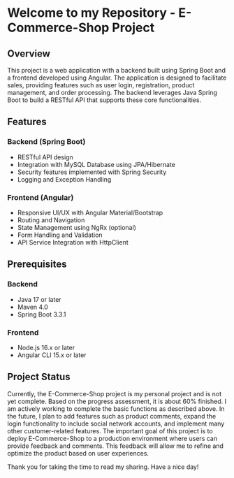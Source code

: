 # Welcome to my Repository - E-Commerce-Shop Project

## Overview

This project is a web application with a backend built using Spring Boot and a frontend developed using Angular. The application is designed to facilitate sales, providing features such as user login, registration, product management, and order processing. The backend leverages Java Spring Boot to build a RESTful API that supports these core functionalities.

## Features

### Backend (Spring Boot)
- RESTful API design
- Integration with MySQL Database using JPA/Hibernate
- Security features implemented with Spring Security
- Logging and Exception Handling

### Frontend (Angular)
- Responsive UI/UX with Angular Material/Bootstrap
- Routing and Navigation
- State Management using NgRx (optional)
- Form Handling and Validation
- API Service Integration with HttpClient

## Prerequisites

### Backend
- Java 17 or later
- Maven 4.0
- Spring Boot 3.3.1

### Frontend
- Node.js 16.x or later
- Angular CLI 15.x or later

## Project Status

Currently, the E-Commerce-Shop project is my personal project and is not yet complete. Based on the progress assessment, it is about 60% finished. I am actively working to complete the basic functions as described above. In the future, I plan to add features such as product comments, expand the login functionality to include social network accounts, and implement many other customer-related features. The important goal of this project is to deploy E-Commerce-Shop to a production environment where users can provide feedback and comments. This feedback will allow me to refine and optimize the product based on user experiences.

Thank you for taking the time to read my sharing. Have a nice day!
